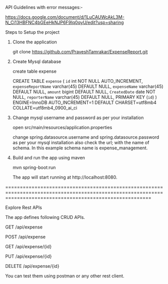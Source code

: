 API Guidelines with error messages:-

https://docs.google.com/document/d/1LuCAUWcAkL3M-N_Ci13HBFNC4bGEeHkNJP6F9Iq0qyU/edit?usp=sharing


Steps to Setup the project

1. Clone the application

   git clone https://github.com/PraveshTamrakar/ExpenseReport.git


2. Create Mysql database

   create table expense
   
   
   CREATE TABLE `expense` (
  `id` int NOT NULL AUTO_INCREMENT,
  `expenseReportName` varchar(45) DEFAULT NULL,
  `expenseName` varchar(45) DEFAULT NULL,
  `amount` bigint DEFAULT NULL,
  `CreatedDate` date NOT NULL,
  `reporterName` varchar(45) DEFAULT NULL,
  PRIMARY KEY (`id`)
) ENGINE=InnoDB AUTO_INCREMENT=1 DEFAULT CHARSET=utf8mb4 COLLATE=utf8mb4_0900_ai_ci


3. Change mysql username and password as per your installation

   open src/main/resources/application.properties

   change spring.datasource.username and spring.datasource.password as per your mysql installation
   also check the url; with the name of schema. In this example schema name is expense_management.

4. Build and run the app using maven


   mvn spring-boot:run


   The app will start running at http://localhost:8080.

==============================================================================================================================================================

Explore Rest APIs

The app defines following CRUD APIs.

GET /api/expense

POST /api/expense

GET /api/expense/{id}

PUT /api/expense/{id}

DELETE /api/expense/{id}


You can test them using postman or any other rest client.
